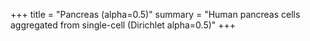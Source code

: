 +++
title = "Pancreas (alpha=0.5)"
summary = "Human pancreas cells aggregated from single-cell (Dirichlet alpha=0.5)"
+++
